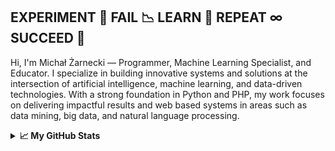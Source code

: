 ## EXPERIMENT 🧪 FAIL 📉 LEARN 🧠 REPEAT ∞ SUCCEED 🚀

Hi, I'm Michał Żarnecki — Programmer, Machine Learning Specialist, and Educator. I specialize in building innovative systems and solutions at the intersection of artificial intelligence, machine learning, and data-driven technologies. With a strong foundation in Python and PHP, my work focuses on delivering impactful results and web based systems in areas such as data mining, big data, and natural language processing.

<details>
  <summary><b>📈 My GitHub Stats</b></summary>
  <br />
  <a href="http://www.github.com/rzarno"><img src="https://github-readme-stats.vercel.app/api?username=rzarno&show_icons=true&hide=issues,&count_private=true&title_color=10b981&text_color=ffffff&icon_color=facc15&bg_color=1c1917&hide_border=true&show_icons=true" alt="Michał Żarnecki's GitHub stats" /></a>
</details>
